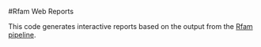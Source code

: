#Rfam Web Reports

This code generates interactive reports based on the output from the [Rfam pipeline](https://github.com/Rfam/rfam-family-pipeline).
